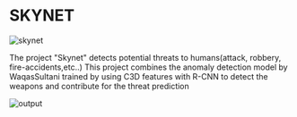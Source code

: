 <h1>SKYNET</h1>

![skynet](https://user-images.githubusercontent.com/45633028/91585722-0d7c1280-e972-11ea-93a5-053cf1b1b8de.PNG)

The project "Skynet" detects potential threats to humans(attack, robbery, fire-accidents,etc..) This project combines the anomaly detection model by WaqasSultani trained by using C3D features with R-CNN to detect the weapons and contribute for the threat prediction

![output](https://user-images.githubusercontent.com/45633028/91586479-0f92a100-e973-11ea-8c2f-4fd90d0445f5.PNG)
